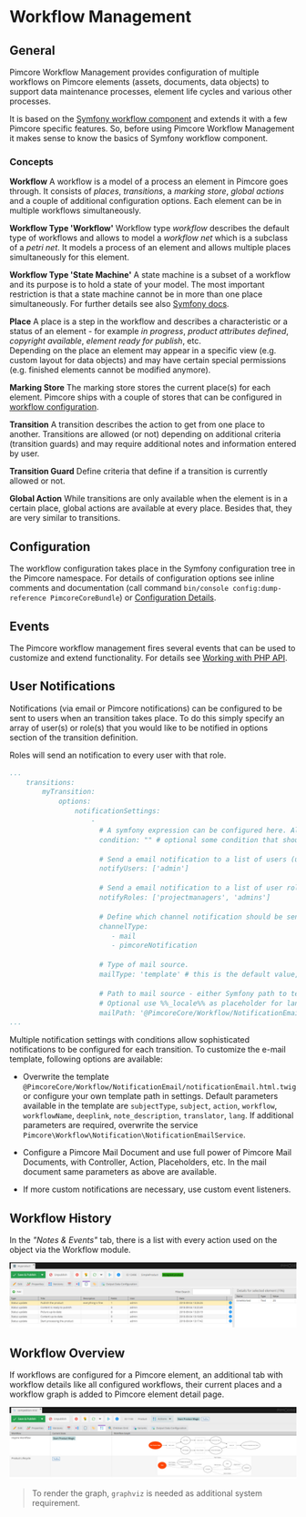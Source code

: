 # Workflow Management

## General
Pimcore Workflow Management provides configuration of multiple workflows on Pimcore elements (assets, documents, data 
objects) to support data maintenance processes, element life cycles and various other processes.   

It is based on the [Symfony workflow component](https://symfony.com/doc/3.4/workflow.html) and extends it 
with a few Pimcore specific features. So, before using Pimcore Workflow Management it makes sense to know 
the basics of Symfony workflow component.


### Concepts 
**Workflow** 
A workflow is a model of a process an element in Pimcore goes through. It consists of *places*, *transitions*, a 
*marking store*, *global actions* and a couple of additional configuration options. Each element can be in multiple 
workflows simultaneously. 

**Workflow Type 'Workflow'**
Workflow type *workflow* describes the default type of workflows and allows to model a *workflow net* which is a subclass 
of a *petri net*. It models a process of an element and allows multiple places simultaneously for this element. 

**Workflow Type 'State Machine'**
A state machine is a subset of a workflow and its purpose is to hold a state of your model. The most important restriction
is that a state machine cannot be in more than one place simultaneously. 
For further details see also [Symfony docs](https://symfony.com/doc/3.4/workflow/state-machines.html). 

**Place**
A place is a step in the workflow and describes a characteristic or a status of an element - for example *in progress*, 
*product attributes defined*, *copyright available*, *element ready for publish*, etc.  
Depending on the place an element may appear in a specific view (e.g. custom layout for data objects) and may have certain
special permissions (e.g. finished elements cannot be modified anymore). 

**Marking Store**
The marking store stores the current place(s) for each element. Pimcore ships with a couple of stores that can be configured
in [workflow configuration](./01_Configuration_Details.md). 

**Transition**
A transition describes the action to get from one place to another. Transitions are allowed (or not) depending on additional
criteria (transition guards) and may require additional notes and information entered by user.  

**Transition Guard**
Define criteria that define if a transition is currently allowed or not. 

**Global Action**
While transitions are only available when the element is in a certain place, global actions are available at every place. 
Besides that, they are very similar to transitions. 


## Configuration
The workflow configuration takes place in the Symfony configuration tree in the Pimcore namespace. For details of 
configuration options see inline comments and documentation (call command `bin/console config:dump-reference PimcoreCoreBundle`)
or [Configuration Details](./01_Configuration_Details.md).


## Events

The Pimcore workflow management fires several events that can be used to customize and extend functionality. For details
see [Working with PHP API](./09_Working_with_PHP_API.md).


## User Notifications
Notifications (via email or Pimcore notifications) can be configured to be sent to users when an transition takes place. 
To do this simply specify an array of user(s) or role(s) that you would like to be notified in options section of the 
transition definition. 

Roles will send an notification to every user with that role.

```yml
...
    transitions:
        myTransition:
            options:
                notificationSettings:
                    - 
                      # A symfony expression can be configured here. All sets of notification which are matching the condition will be used.
                      condition: "" # optional some condition that should apply for this notification setting to be executed
                      
                      # Send a email notification to a list of users (user names) when the transition get's applied
                      notifyUsers: ['admin']
                      
                      # Send a email notification to a list of user roles (role names) when the transition get's applied
                      notifyRoles: ['projectmanagers', 'admins']
                      
                      # Define which channel notification should be sent to, possible values "mail" and "pimcore_notification", default value is "mail".
                      channelType:
                         - mail
                         - pimcoreNotification
                      
                      # Type of mail source. 
                      mailType: 'template' # this is the default value, One of "template"; "pimcore_document"
                      
                      # Path to mail source - either Symfony path to template or fullpath to Pimcore document. 
                      # Optional use %%_locale%% as placeholder for language.
                      mailPath: '@PimcoreCore/Workflow/NotificationEmail/notificationEmail.html.twig' #this is the value
...
```

Multiple notification settings with conditions allow sophisticated notifications to be configured for each transition. 
To customize the e-mail template, following options are available: 
- Overwrite the template `@PimcoreCore/Workflow/NotificationEmail/notificationEmail.html.twig` or configure your own 
  template path in settings. Default parameters available in the template are `subjectType`, `subject`, `action`, `workflow`, 
  `workflowName`, `deeplink`, `note_description`, `translator`, `lang`. If additional parameters are required, overwrite 
  the service `Pimcore\Workflow\Notification\NotificationEmailService`.

- Configure a Pimcore Mail Document and use full power of Pimcore Mail Documents, with Controller, Action, Placeholders, 
  etc. In the mail document same parameters as above are available.    
  
- If more custom notifications are necessary, use custom event listeners. 

## Workflow History
In the *"Notes & Events"* tab, there is a list with every action used on the object via the Workflow module.

![Notes & Events - notes from the workflow](../img/notesandevents_object_grid.png)

## Workflow Overview

If workflows are configured for a Pimcore element, an additional tab with workflow details like all configured workflows, 
their current places and a workflow graph is added to Pimcore element detail page. 

![Workflow Overview](../img/workflow-overview.jpg)

> To render the graph, `graphviz` is needed as additional system requirement. 
